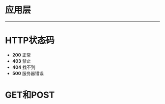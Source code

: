 # 应用层

********************************************

# HTTP状态码
* **200** 正常
* **403** 禁止
* **404** 找不到
* **500** 服务器错误

# GET和POST
